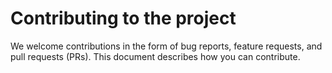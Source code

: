 # Contributing to the project 

We welcome contributions in the form of bug reports, feature requests, and pull requests (PRs). This document describes how you can contribute.